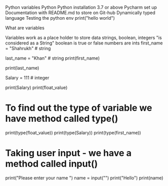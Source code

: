 Python variables
Python
Python installation 3.7 or above
Pycharm set up
Documentation with README.md to store on Git-hub
Dynamically typed language
Testing the python env print("hello world")

What are variables

Variables work as a place holder to store data
strings, boolean, integers
"is considered as a String"
boolean is true or false
numbers are ints
first_name = "Shahrukh" # string

last_name = "Khan" # string
print(first_name)

print(last_name)

Salary = 111 # integer 

print(Salary)
print(float_value)
# To find out the type of variable we have method called type()
print(type(float_value))
print(type(Salary))
print(type(first_name))

# Taking user input - we have a method called input()

print("Please enter your name ")
name = input("")
print("Hello")
print(name)
